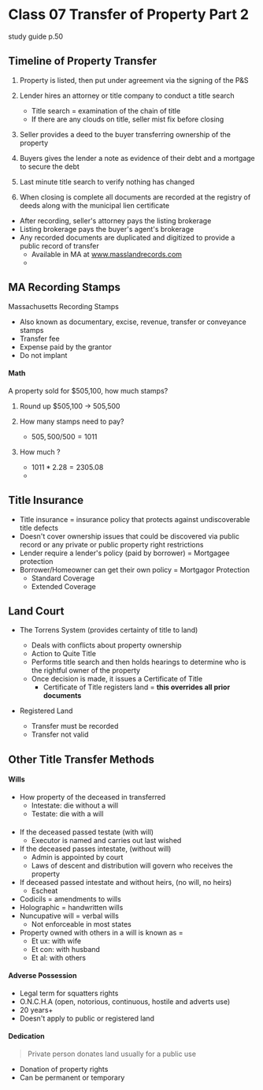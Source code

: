 # Class 07 Transfer of Property Part 2

study guide p.50

## Timeline of Property Transfer

1. Property is listed, then put under agreement via the signing of the P&S
2. Lender hires an attorney or title company to conduct a title search
   * Title search = examination of the chain of title
   * If there are any clouds on title, seller mist fix before closing

4. Seller provides a deed to the buyer transferring ownership of the property
5. Buyers gives the lender a note as evidence of their debt and a mortgage to secure the debt
6. Last minute title search to verify nothing has changed
7. When closing is complete all documents are recorded at the registry of deeds along with the municipal lien certificate

* After recording, seller's attorney pays the listing brokerage
* Listing brokerage pays the buyer's agent's brokerage
* Any recorded documents are duplicated and digitized to provide a public record of transfer
  * Available in MA at www.masslandrecords.com
  * 

## MA Recording Stamps

Massachusetts Recording Stamps

* Also known as documentary, excise, revenue, transfer or conveyance stamps
* Transfer fee
* Expense paid by the grantor
* Do not implant

#### Math

A property sold for $505,100, how much stamps?

1. Round up $505,100 -> 505,500

2. How many stamps need to pay?
   * $505,500/500=1011$

3. How much ? 
   * $1011*2.28=2305.08$
   * 



## Title Insurance

* Title insurance = insurance policy that protects against undiscoverable title defects
* Doesn't cover ownership issues that could be discovered via public record or any private or public property right restrictions
* Lender require a lender's policy (paid by borrower) = Mortgagee protection
* Borrower/Homeowner can get their own policy = Mortgagor Protection
  * Standard Coverage 
  * Extended Coverage

## Land Court

* The Torrens System (provides certainty of title to land)
  * Deals with conflicts about property ownership
  * Action to Quite Title
  * Performs title search and then holds hearings to determine who is the rightful owner of the property 
  * Once decision is made, it issues a Certificate of Title
    * Certificate of Title registers land = **this overrides all prior documents**

* Registered Land
  * Transfer must be recorded
  * Transfer not valid

## Other Title Transfer Methods

#### Wills

* How property of the deceased in transferred
  * Intestate: die without a will
  * Testate: die with a will

#### 

* If the deceased passed testate (with will)
  * Executor is named and carries out last wished
* If the deceased passes intestate, (without will)
  * Admin is appointed by court
  * Laws of descent and distribution will govern who receives the property
* If deceased passed intestate and without heirs, (no will, no heirs)
  * Escheat
* Codicils = amendments to wills 
* Holographic = handwritten wills
* Nuncupative will = verbal wills
  * Not enforceable in most states
* Property owned with others in a will is known as =
  * Et ux: with wife
  * Et con: with husband
  * Et al: with others

#### Adverse Possession

* Legal term for squatters rights
* O.N.C.H.A (open, notorious, continuous, hostile and adverts use)
* 20 years+
* Doesn't apply to public or registered land

#### Dedication 

> Private person donates land usually for a public use

* Donation of property rights
* Can be permanent or temporary